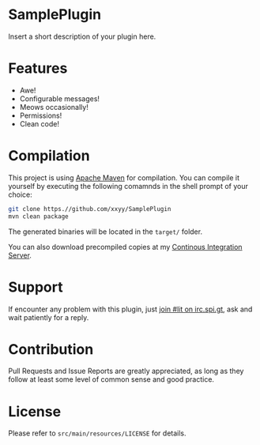 SamplePlugin
============
Insert a short description of your plugin here.

Features
========

 - Awe!
 - Configurable messages!
 - Meows occasionally!
 - Permissions!
 - Clean code!

Compilation
============
This project is using [Apache Maven](https://maven.apache.org) for compilation. You can compile it yourself by
executing the following comamnds in the shell prompt of your choice:

````bash
git clone https.//github.com/xxyy/SamplePlugin
mvn clean package
````

The generated binaries will be located in the `target/` folder.

You can also download precompiled copies at my [Continous Integration Server](https://ci.nowak-at.net/).

Support
=======
If encounter any problem with this plugin, just [join #lit on irc.spi.gt](http://irc.spi.gt/iris/?channels=lit),
ask and wait patiently for a reply.

Contribution
============
Pull Requests and Issue Reports are greatly appreciated, as long as they follow at least some level of common sense and good practice.

License
=======
Please refer to `src/main/resources/LICENSE` for details.
